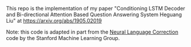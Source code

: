 This repo is the implementation of my paper "Conditioning LSTM Decoder and Bi-directional Attention Based Question Answering System
Heguang Liu" at https://arxiv.org/abs/1905.02019 

Note: this code is adapted in part from the [Neural Language Correction](https://github.com/stanfordmlgroup/nlc/) code by the Stanford Machine Learning Group.
